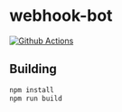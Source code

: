# webhook-bot
[![Github Actions][github-actions-image]][github-actions-url]

## Building

```sh
npm install
npm run build
```

[github-actions-image]: https://github.com/sgratzl/webhook-bot/workflows/nodeci/badge.svg
[github-actions-url]: https://github.com/sgratzl/webhook-bot/actions
